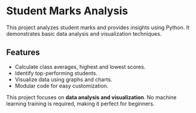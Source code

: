 # Student Marks Analysis

This project analyzes student marks and provides insights using Python. It demonstrates basic data analysis and visualization techniques.

## Features

- Calculate class averages, highest and lowest scores.
- Identify top-performing students.
- Visualize data using graphs and charts.
- Modular code for easy customization.

This project focuses on **data analysis and visualization**. No machine learning training is required, making it perfect for beginners.
